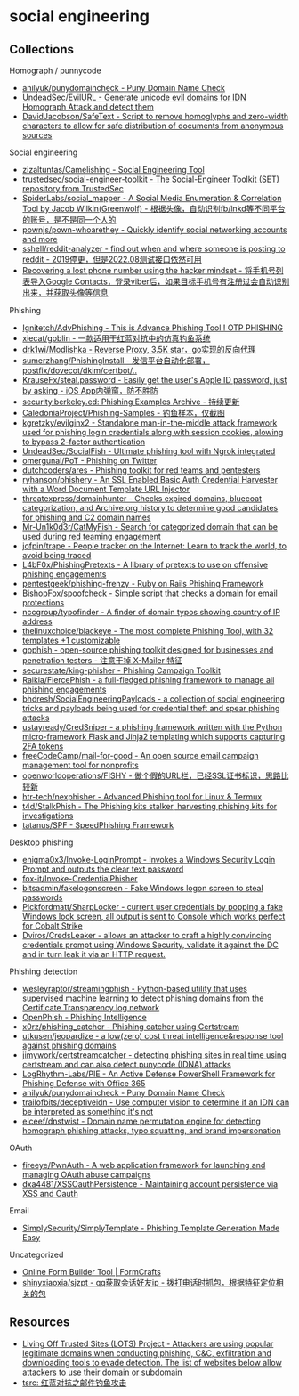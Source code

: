 # social engineering

## Collections

Homograph / punnycode

* [anilyuk/punydomaincheck - Puny Domain Name Check](https://github.com/anilyuk/punydomaincheck)
* [UndeadSec/EvilURL - Generate unicode evil domains for IDN Homograph Attack and detect them](https://github.com/UndeadSec/EvilURL)
* [DavidJacobson/SafeText - Script to remove homoglyphs and zero-width characters to allow for safe distribution of documents from anonymous sources](https://github.com/DavidJacobson/SafeText)

Social engineering

* [zizaltuntas/Camelishing - Social Engineering Tool](https://github.com/azizaltuntas/Camelishing)
* [trustedsec/social-engineer-toolkit - The Social-Engineer Toolkit (SET) repository from TrustedSec](https://github.com/trustedsec/social-engineer-toolkit)
* [SpiderLabs/social_mapper - A Social Media Enumeration & Correlation Tool by Jacob Wilkin(Greenwolf) - 根据头像，自动识别fb/lnkd等不同平台的账号，是不是同一个人的](https://github.com/SpiderLabs/social_mapper)
* [pownjs/pown-whoarethey - Quickly identify social networking accounts and more](https://github.com/pownjs/pown-whoarethey)
* [sshell/reddit-analyzer - find out when and where someone is posting to reddit - 2019停更，但是2022.08测试接口依然可用](https://github.com/sshell/reddit-analyzer)
* [Recovering a lost phone number using the hacker mindset - 将手机号列表导入Google Contacts，登录viber后，如果目标手机号有注册过会自动识别出来，并获取头像等信息](https://medium.com/bugbountywriteup/recovering-a-lost-phone-number-using-hacker-mindset-5e7e7a30edbd)

Phishing

* [Ignitetch/AdvPhishing - This is Advance Phishing Tool ! OTP PHISHING](https://github.com/Ignitetch/AdvPhishing)
* [xiecat/goblin - 一款适用于红蓝对抗中的仿真钓鱼系统](https://github.com/xiecat/goblin)
* [drk1wi/Modlishka - Reverse Proxy, 3.5K star，go实现的反向代理](https://github.com/drk1wi/Modlishka)
* [sumerzhang/PhishingInstall - 发信平台自动化部署，postfix/dovecot/dkim/certbot/..](https://github.com/sumerzhang/PhishingInstall)
* [KrauseFx/steal.password - Easily get the user's Apple ID password, just by asking - iOS App内弹窗，防不胜防](https://github.com/KrauseFx/steal.password)
* [security.berkeley.ed: Phishing Examples Archive - 持续更新](https://security.berkeley.edu/education-awareness/phishing/phishing-examples-archive)
* [CaledoniaProject/Phishing-Samples - 钓鱼样本，仅截图](https://github.com/CaledoniaProject/Phishing-Samples)
* [kgretzky/evilginx2 - Standalone man-in-the-middle attack framework used for phishing login credentials along with session cookies, alowing to bypass 2-factor authentication](https://github.com/kgretzky/evilginx2)
* [UndeadSec/SocialFish - Ultimate phishing tool with Ngrok integrated](https://github.com/UndeadSec/SocialFish)
* [omergunal/PoT - Phishing on Twitter](https://github.com/omergunal/PoT)
* [dutchcoders/ares - Phishing toolkit for red teams and pentesters](https://github.com/dutchcoders/ares)
* [ryhanson/phishery - An SSL Enabled Basic Auth Credential Harvester with a Word Document Template URL Injector](https://github.com/ryhanson/phishery)
* [threatexpress/domainhunter - Checks expired domains, bluecoat categorization, and Archive.org history to determine good candidates for phishing and C2 domain names](https://github.com/threatexpress/domainhunter)
* [Mr-Un1k0d3r/CatMyFish - Search for categorized domain that can be used during red teaming engagement](https://github.com/Mr-Un1k0d3r/CatMyFish)
* [jofpin/trape - People tracker on the Internet: Learn to track the world, to avoid being traced](https://github.com/jofpin/trape)
* [L4bF0x/PhishingPretexts - A library of pretexts to use on offensive phishing engagements](https://github.com/L4bF0x/PhishingPretexts)
* [pentestgeek/phishing-frenzy - Ruby on Rails Phishing Framework](https://github.com/pentestgeek/phishing-frenzy)
* [BishopFox/spoofcheck - Simple script that checks a domain for email protections](https://github.com/BishopFox/spoofcheck)
* [nccgroup/typofinder - A finder of domain typos showing country of IP address](https://github.com/nccgroup/typofinder)
* [thelinuxchoice/blackeye - The most complete Phishing Tool, with 32 templates +1 customizable](https://github.com/thelinuxchoice/blackeye)
* [gophish - open-source phishing toolkit designed for businesses and penetration testers - 注意干掉 X-Mailer 特征](https://github.com/gophish/gophish)
* [securestate/king-phisher - Phishing Campaign Toolkit](https://github.com/securestate/king-phisher)
* [Raikia/FiercePhish - a full-fledged phishing framework to manage all phishing engagements](https://github.com/Raikia/FiercePhish)
* [bhdresh/SocialEngineeringPayloads - a collection of social engineering tricks and payloads being used for credential theft and spear phishing attacks](https://github.com/bhdresh/SocialEngineeringPayloads)
* [ustayready/CredSniper - a phishing framework written with the Python micro-framework Flask and Jinja2 templating which supports capturing 2FA tokens](https://github.com/ustayready/CredSniper)
* [freeCodeCamp/mail-for-good - An open source email campaign management tool for nonprofits](https://github.com/freeCodeCamp/mail-for-good)
* [openworldoperations/FISHY - 做个假的URL栏，已经SSL证书标识，思路比较新](https://github.com/openworldoperations/FISHY)
* [htr-tech/nexphisher - Advanced Phishing tool for Linux & Termux](https://github.com/htr-tech/nexphisher)
* [t4d/StalkPhish - The Phishing kits stalker, harvesting phishing kits for investigations](https://github.com/t4d/StalkPhish)
* [tatanus/SPF - SpeedPhishing Framework](https://github.com/tatanus/SPF)

Desktop phishing

* [enigma0x3/Invoke-LoginPrompt - Invokes a Windows Security Login Prompt and outputs the clear text password](https://github.com/enigma0x3/Invoke-LoginPrompt)
* [fox-it/Invoke-CredentialPhisher](https://github.com/fox-it/Invoke-CredentialPhisher)
* [bitsadmin/fakelogonscreen - Fake Windows logon screen to steal passwords](https://github.com/bitsadmin/fakelogonscreen)
* [Pickfordmatt/SharpLocker - current user credentials by popping a fake Windows lock screen, all output is sent to Console which works perfect for Cobalt Strike](https://github.com/Pickfordmatt/SharpLocker)
* [Dviros/CredsLeaker - allows an attacker to craft a highly convincing credentials prompt using Windows Security, validate it against the DC and in turn leak it via an HTTP request.](https://github.com/Dviros/CredsLeaker)

Phishing detection

* [wesleyraptor/streamingphish - Python-based utility that uses supervised machine learning to detect phishing domains from the Certificate Transparency log network](https://github.com/wesleyraptor/streamingphish)
* [OpenPhish - Phishing Intelligence](https://openphish.com/)
* [x0rz/phishing_catcher - Phishing catcher using Certstream](https://github.com/x0rz/phishing_catcher)
* [utkusen/jeopardize - a low(zero) cost threat intelligence&response tool against phishing domains](https://github.com/utkusen/jeopardize)
* [jimywork/certstreamcatcher - detecting phishing sites in real time using certstream and can also detect punycode (IDNA) attacks](https://github.com/jimywork/certstreamcatcher)
* [LogRhythm-Labs/PIE - An Active Defense PowerShell Framework for Phishing Defense with Office 365](https://github.com/LogRhythm-Labs/PIE)
* [anilyuk/punydomaincheck - Puny Domain Name Check](https://github.com/anilyuk/punydomaincheck)
* [trailofbits/deceptiveidn - Use computer vision to determine if an IDN can be interpreted as something it's not](https://github.com/trailofbits/deceptiveidn)
* [elceef/dnstwist - Domain name permutation engine for detecting homograph phishing attacks, typo squatting, and brand impersonation](https://github.com/elceef/dnstwist)

OAuth

* [fireeye/PwnAuth - A web application framework for launching and managing OAuth abuse campaigns](https://github.com/fireeye/PwnAuth)
* [dxa4481/XSSOauthPersistence - Maintaining account persistence via XSS and Oauth](https://github.com/dxa4481/XSSOauthPersistence)

Email

* [SimplySecurity/SimplyTemplate - Phishing Template Generation Made Easy](https://github.com/SimplySecurity/SimplyTemplate)

Uncategorized

* [Online Form Builder Tool | FormCrafts](http://formcrafts.com/)
* [shinyxiaoxia/sjzpt - qq获取会话好友ip - 拨打电话时抓包，根据特征定位相关的包](https://github.com/shinyxiaoxia/sjzpt)

## Resources

* [Living Off Trusted Sites (LOTS) Project - Attackers are using popular legitimate domains when conducting phishing, C&C, exfiltration and downloading tools to evade detection. The list of websites below allow attackers to use their domain or subdomain](https://lots-project.com/)
* [tsrc: 红蓝对抗之邮件钓鱼攻击](https://security.tencent.com/index.php/blog/msg/165)



